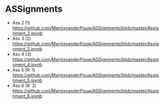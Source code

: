 # ASSignments
* Ass 2 (1) https://github.com/MarnixvanderPouw/ASSignments/blob/master/Assignment_2.ipynb
* Ass 3 (2) https://github.com/MarnixvanderPouw/ASSignments/blob/master/Assignment_3.ipynb
* Ass 4 (3) https://github.com/MarnixvanderPouw/ASSignments/blob/master/Assignment_4.ipynb
* Ass 5 (R: 1) https://github.com/MarnixvanderPouw/ASSignments/blob/master/Assignment_5.ipynb
* Ass 6 (R: 2) https://github.com/MarnixvanderPouw/ASSignments/blob/master/Assignment_6.ipynb
